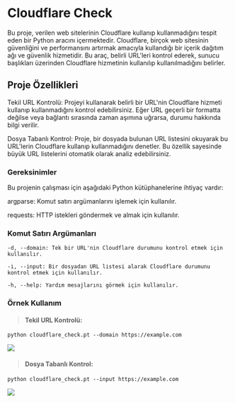 
# Cloudflare Check
Bu proje, verilen web sitelerinin Cloudflare kullanıp kullanmadığını tespit eden bir Python aracını içermektedir. Cloudflare, birçok web sitesinin güvenliğini ve performansını artırmak amacıyla kullandığı bir içerik dağıtım ağı ve güvenlik hizmetidir. Bu araç, belirli URL'leri kontrol ederek, sunucu başlıkları üzerinden Cloudflare hizmetinin kullanılıp kullanılmadığını belirler.

## Proje Özellikleri
Tekil URL Kontrolü: Projeyi kullanarak belirli bir URL'nin Cloudflare hizmeti kullanıp kullanmadığını kontrol edebilirsiniz. Eğer URL geçerli bir formatta değilse veya bağlantı sırasında zaman aşımına uğrarsa, durumu hakkında bilgi verilir.

Dosya Tabanlı Kontrol: Proje, bir dosyada bulunan URL listesini okuyarak bu URL'lerin Cloudflare kullanıp kullanmadığını denetler. Bu özellik sayesinde büyük URL listelerini otomatik olarak analiz edebilirsiniz.

### Gereksinimler
Bu projenin çalışması için aşağıdaki Python kütüphanelerine ihtiyaç vardır:

argparse: Komut satırı argümanlarını işlemek için kullanılır.

requests: HTTP istekleri göndermek ve almak için kullanılır.

### Komut Satırı Argümanları
```
-d, --domain: Tek bir URL'nin Cloudflare durumunu kontrol etmek için kullanılır.

-i, --input: Bir dosyadan URL listesi alarak Cloudflare durumunu kontrol etmek için kullanılır.

-h, --help: Yardım mesajlarını görmek için kullanılır. 
```

### Örnek Kullanım
> #### Tekil URL Kontrolü:

```python cloudflare_check.pt --domain https://example.com```

![](https://github.com/ahmetnuysal/cloudflare_check/blob/main/Pics/Cloudflare_Check_%C3%87%C4%B1kt%C4%B1.png)

> #### Dosya Tabanlı Kontrol:

```python cloudflare_check.pt --input https://example.com```

![](https://github.com/ahmetnuysal/cloudflare_check/blob/main/Pics/Cloudflare_Check_%C3%87%C4%B1kt%C4%B1_Toplu.png)

